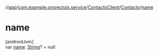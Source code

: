 //[app](../../../../index.md)/[com.example.proyectois.service](../../index.md)/[ContactoClient](../index.md)/[Contacto](index.md)/[name](name.md)

# name

[androidJvm]\
var [name](name.md): [String](https://kotlinlang.org/api/latest/jvm/stdlib/kotlin/-string/index.html)? = null
